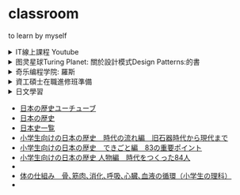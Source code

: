 # classroom

to learn by myself

<details>
  <summary>IT線上課程 Youtube</summary>
	<p>
	- 計算機概論(台大CASE) https://www.youtube.com/watch?v=EDYjPpn1OmE&list=PLil-R4o6jmGiDc1CC8PyBbasl8kR9r8Wr
	<br>- 資料結構(陽明交通大) https://www.youtube.com/watch?v=3503j2L6qNA&t=37s
	<br>- Operating System作業系統 https://www.youtube.com/playlist?list=PL9jciz8qz_zyO55qECi2PD3k6lgxluYEV
	<br>- Linux作業系統(南台科大) https://www.youtube.com/watch?v=HVO_eQtTsZA&list=PLdrYbn8q6soPAOYMLENKEtAgen5JCQJxE
	</p>
</details>

<details>
  <summary>图灵星球Turing Planet: 關於設計模式Design Patterns:的書</summary>
  [什么是设计模式？凭什么是程序员重要的内功！【设计模式系列1】](https://www.youtube.com/watch?v=HHvTL_MOet4) 設計模式的聖經: 介紹這本書，用java和phthon做例子 OOP概念
  <p>Design Patterns: Elements of Reusable Object-Oriented Software</p>
  <p>[深入淺出設計模式(第二版)Head First Design Patterns, 2nd Edition](https://www.books.com.tw/products/0010901056?gclid=Cj0KCQjwjbyYBhCdARIsAArC6LJQatGTUnRuUox7wbhOgUOWdZ-mHjHlr11bIhTpU4ZtuxR0ZtBTY1QaAr3WEALw_wcB)
</p> 
	<p></p>
  <pre><code>B-15$ ls myrepo  </code>  </pre>
</details>

<details>
  <summary>奇乐编程学院: 羅斯</summary>
  奇乐编程学院  https://www.youtube.com/channel/UCQiB10TT-sy5wdmCB6fiFlg
  <p>为什么我用代码制作动画? 我的开源动画引擎 movy.js https://www.youtube.com/watch?v=C8EiA6RoTnQ
  <br>TCP/IP 网络通信之 Socket 编程入门 
  <br>Three.js (threejs) 浏览器中的3D渲染引擎 https://www.youtube.com/watch?v=E4rxBWm4nhA 
  </p> 
  <pre><code>--</code>  </pre>
</details>


<details>
  <summary>資工碩士在職進修班準備</summary>
  <p> 各院校資工碩班 http://www.ck-exam.com.tw/emba06/classic/information-s.htm </p>
  <p> 1.計算機概論</p>
  <p> 2.演算法與資料結構</p>
  算法和操作系統原理<br>
算法學習 刷題 AlgoExpert<br>
LeetCode and AlgoExpert are popular educational platforms that help people prepare for software engineering interviews. The main difference between LeetCode and AlgoExpert is that LeetCode offers a wider range of questions to choose from while AlgoExpert focuses on providing in-depth explanations for each question.<br>
  <p> 3.作業系統</p>
  作業系統 Operation systems Three easy pieces
Remzi Arpaci-DUsseau https://pages.cs.wisc.edu/~remzi/OSTEP/
  
  <p> what is Algorithm</p>
  <p> a process or set of rules to be followed in calculations or other problem-solving operations, especially by a computer.
JS: VC extension: code runner</p>
  <pre><code>B-15$ ls myrepo  </code>  </pre>
</details>


<details>
  <summary>日文學習</summary>
  <p> - 從 [easyNews](https://www3.nhk.or.jp/news/easy/) 學習</p>
  <p> - 利用Google翻譯學習</p>
  <p> - 每天寫日記</p> 
  <pre><code>  title，value，callBack可以缺省  </code>  </pre>
</details>

- [日本の歴史ユーチューブ](https://www.youtube.com/results?sp=mAEB&search_query=%E6%97%A5%E6%9C%AC%E3%81%AE%E6%AD%B4%E5%8F%B2)
- [日本の歴史](https://ja.wikipedia.org/wiki/日本の歴史)
- [日本史一覧](http://www.kotobuki-p.co.jp/jrekisi/jrekisi.htm)
- [小学生向けの日本の歴史　時代の流れ編　旧石器時代から現代まで ](https://www.youtube.com/watch?v=wONWyDeXb7E)
- [小学生向けの日本の歴史　できごと編　83の重要ポイント ](https://www.youtube.com/watch?v=oOPaYNcxQrA)
- [小学生向けの日本の歴史 人物編　時代をつくった84人 ](https://www.youtube.com/watch?v=2w9OX9N6ShA)
- []()
- [体の仕組み　骨､筋肉､消化､呼吸､心臓､血液の循環（小学生の理科） ](https://www.youtube.com/watch?v=41qHTq4xzBs)
- []()

